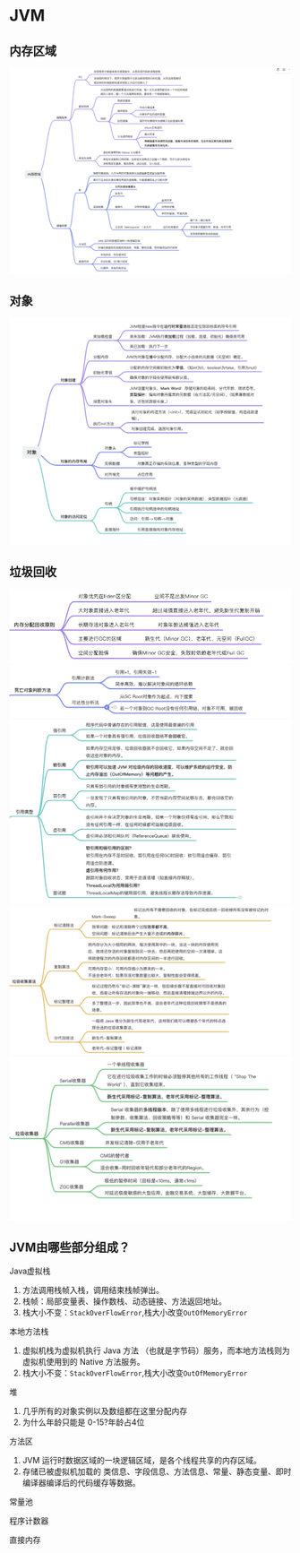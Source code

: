# JVM
## 内存区域
<img src = "../images/JVM内存区域.png" width = 'auto' />

## 对象
<img src = "../images/JVM对象.png" width = 'auto' />

## 垃圾回收

<img src = "../images/内存分配回收原则.png" width = 'auto' />
<img src = "../images/死亡对象判断.png" width = 'auto' />
<img src = "../images/引用类型.png" width = 'auto' />
<img src = "../images/垃圾收集算法.png" width = 'auto' />
<img src = "../images/垃圾收集器.png" width = 'auto' />

## JVM由哪些部分组成？

Java虚拟栈

1. 方法调用栈帧入栈，调用结束栈帧弹出。
2. 栈帧：局部变量表、操作数栈、动态链接、方法返回地址。
3. 栈大小不变：`StackOverFlowError`,栈大小改变`OutOfMemoryError`

本地方法栈

1. 虚拟机栈为虚拟机执行 Java 方法 （也就是字节码）服务，而本地方法栈则为虚拟机使用到的 Native 方法服务。
2. 栈大小不变：`StackOverFlowError`,栈大小改变`OutOfMemoryError`

堆
1. 几乎所有的对象实例以及数组都在这里分配内存
2. 为什么年龄只能是 0-15?年龄占4位

方法区
1. JVM 运行时数据区域的一块逻辑区域，是各个线程共享的内存区域。
2. 存储已被虚拟机加载的 类信息、字段信息、方法信息、常量、静态变量、即时编译器编译后的代码缓存等数据。

常量池

程序计数器

直接内存